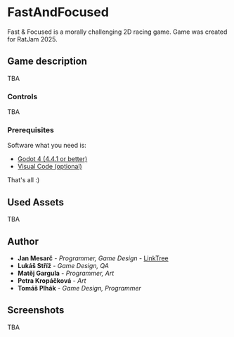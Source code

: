 # FastAndFocused
Fast &amp; Focused is a morally challenging 2D racing game. Game was created for RatJam 2025.

## Game description

TBA

### Controls

TBA

### Prerequisites

Software what you need is:

* [Godot 4 (4.4.1 or better)](https://godotengine.org/)
* [Visual Code (optional)](https://code.visualstudio.com/Download)

That's all :)

## Used Assets
TBA

## Author

* **Jan Mesarč** - *Programmer, Game Design* - [LinkTree](https://linktr.ee/jan.mesarc)
* **Lukáš Stříž** - *Game Design, QA*
* **Matěj Gargula** - *Programmer, Art*
* **Petra Kropáčková** - *Art*
* **Tomáš Plhák** - *Game Design, Programmer*

## Screenshots
TBA
